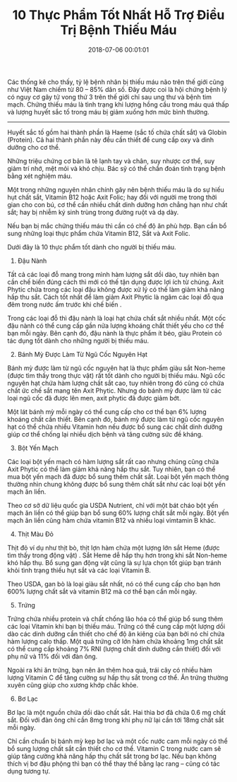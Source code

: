 ﻿---
layout: post
title: 10 Thực Phẩm Tốt Nhất Hỗ Trợ Điều Trị Bệnh Thiếu Máu
date: 2018-07-06 00:01:01
category: web
tags: [Haeme (sắc tố chứa chất sắt), Globin (Protein),bí quyết sức khỏe]
---
Các thống kê cho thấy, tỷ lệ bệnh nhân bị thiếu máu não trên thế giới cũng như Việt Nam chiếm từ 80 – 85% dân số. Đây được coi là hội chứng bệnh lý có nguy cơ gây tử vong thứ 3 trên thế giới chỉ sau ung thư và bệnh tim mạch. Chứng thiếu máu là tình trạng khi lượng hồng cầu trong máu quá thấp và lượng huyết sắc tố trong máu bị giảm xuống hơn mức bình thường. <!-- more -->

---

Huyết sắc tố gồm hai thành phần là Haeme (sắc tố chứa chất sắt) và Globin (Protein). Cả hai thành phần này đều cần thiết để cung cấp oxy và dinh dưỡng cho cơ thể.

Những triệu chứng cơ bản là tê lạnh tay và chân, suy nhược cơ thể, suy giảm trí nhớ, mệt mỏi và khó chịu. Bác sỹ có thể chẩn đoán tình trạng bệnh bằng xét nghiệm máu.

Một trong những nguyên nhân chính gây nên bệnh thiếu máu là do sự hiếu hụt chất sắt, Vitamin B12 hoặc Axit Folic;  hay đối với người mẹ trong thời gian cho con bú, cơ thể cần nhiều chất dinh dưỡng hơn chẳng hạn như chất sắt; hay bị nhiễm ký sinh trùng trong đường ruột và dạ dày.

Nếu bạn bị mắc chứng thiếu máu thì cần có chế độ ăn phù hợp. Bạn cần bổ sung những loại thực phẩm chứa Vitamin B12, Sắt và Axit Folic.

Dưới đây là 10 thực phẩm tốt dành cho người bị thiếu máu.

1. Đậu Nành

Tất cả các loại đỗ mang trong mình hàm lượng sắt dồi dào, tuy nhiên bạn cần chế biến đúng cách thì mới có thế tận dụng được lợi ích từ chúng. Axit Phytic chứa trong các loại đậu không được xử lý có thế  làm giảm khả năng hấp thu sắt. Cách tốt nhất để làm giảm Axit Phytic là ngâm các loại đỗ qua đêm trong nước ấm trước khi chế biến .

Trong các loại đỗ thì đậu nành là loại hạt chứa chất sắt nhiều nhất. Một cốc đậu nành có thể cung cấp gần nửa lượng khoáng chất thiết yếu cho cơ thể bạn mỗi ngày. Bên cạnh đó, đậu nành là thực phẩm ít béo, giàu Protein có tác dụng tốt dành cho những người bị thiếu máu.

 2. Bánh Mỳ Được Làm Từ Ngũ Cốc Nguyên Hạt

Bánh mỳ được làm từ ngũ cốc nguyên hạt là thực phẩm giàu sắt Non-heme (được tìm thấy trong thực vật) rất tốt dành cho người bị thiếu máu. Ngũ cốc nguyên hạt chứa hàm lượng chất sắt cao, tuy nhiên trong đó cũng có chứa chất ức chế sắt mang tên Axit Phytic. Nhưng do bánh mỳ được làm từ các loại ngũ cốc đã được lên men, axit phytic đã được giảm bớt.

Một lát bánh mỳ mỗi ngày có thể cung cấp cho cơ thể bạn 6% lượng khoáng chất cần thiết. Bên cạnh đó, bánh mỳ được làm từ ngũ cốc nguyên hạt có thể chứa nhiều Vitamin hơn nếu được bổ sung các chất dinh dưỡng giúp cơ thể chống lại nhiều dịch bệnh và tăng cường sức đề kháng.

 3. Bột Yến Mạch

Các loại bột yến mạch có hàm lượng sắt rất cao nhưng chúng cũng chứa Axit Phytic có thể làm giảm khả năng hấp thu sắt. Tuy nhiên, bạn có thể mua bột yến mạch đã được bổ sung thêm chất sắt. Loại bột yến mạch thông thường nhìn chung không được bổ sung thêm chất sắt như các loại bột yến mạch ăn liền.

Theo cơ sở dữ liệu quốc gia USDA Nutrient, chỉ với một bát cháo bột yến mạch ăn liền có thể giúp bạn bổ sung 60% lượng chất sắt mỗi ngày. Bột yến mạch ăn liền cũng hàm chứa vitamin B12 và nhiều loại vimtamin B khác.

 4. Thịt Màu Đỏ

Thịt đỏ ví dụ như thịt bò, thịt lợn hàm chứa một lượng lớn sắt Heme (được tìm thấy trong động vật) . Sắt Heme dễ hấp thụ hơn trong khi sắt Non-heme khó hấp thụ. Bổ sung gan động vật cũng là sự lựa chọn tốt giúp bạn tránh khỏi tình trạng thiếu hụt sắt và các loại Vitamin B.

Theo USDA, gan bò là loại giàu sắt nhất, nó có thể cung cấp cho bạn hơn 600% lượng chất sắt và vitamin B12 mà cơ thể bạn cần mỗi ngày.

 5. Trứng

Trứng chứa nhiều  protein và chất chống lão hóa có thể giúp bổ sung thêm các loại Vitamin khi bạn bị thiếu máu. Trứng có thể cung cấp một lượng dồi dào các dinh dưỡng cần thiết cho chế độ ăn kiêng của bạn bởi nó chỉ chứa hàm lượng calo thấp.
Một quả trứng cỡ lớn hàm chứa  khoảng 1mg chất sắt  có thể cung cấp khoảng 7% RNI (lượng chất dinh dưỡng cần thiết) đối với phụ nữ và 11% đối với đàn ông.

Ngoài ra khi ăn trứng, bạn nên ăn thêm hoa quả, trái cây có nhiều hàm lượng Vitamin C để tăng cường sự hấp thụ sắt trong cơ thể. Ăn trứng thường xuyên cũng giúp cho xương khớp chắc khỏe.

 6. Bơ Lạc

Bơ lạc là một nguồn chứa dồi dào chất sắt. Hai thìa bơ đã chứa 0.6 mg chất sắt. Đối với đàn ông chỉ cần 8mg trong khi phụ nữ lại cần tới 18mg chất sắt mỗi ngày.

Chỉ cần chuẩn bị bánh mỳ kẹp bơ lạc và một cốc nước cam mỗi ngày có thể bổ sung lượng chất sắt cần thiết cho cơ thể. Vitamin C trong nước cam sẽ giúp tăng cường khả năng hấp thụ chất sắt trong bơ lạc. Nếu bạn không thích vị bơ đậu phộng thì bạn có thể thay thế bằng lạc rang – cũng có tác dụng tương tự.